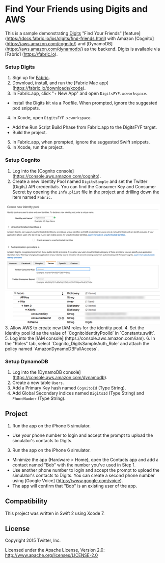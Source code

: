 # Find Your Friends using Digits and AWS

This is a sample demonstrating [Digits](http://digits.com) "Find Your Friends" [feature] (https://docs.fabric.io/ios/digits/find-friends.html) with Amazon [Cognito] (https://aws.amazon.com/cognito/) and [DynamoDB] (https://aws.amazon.com/dynamodb/) as the backend. Digits is available via [Fabric] (https://fabric.io).

### Setup Digits

1. Sign up for [Fabric](https://fabric.io).
2. Download, install, and run the [Fabric Mac app] (https://fabric.io/downloads/xcode).
3. In Fabric.app, click "+ New App" and open `DigitsFYF.xcworkspace`.
  * Install the Digits kit via a Podfile. When prompted, ignore the suggested pod snippets.
4. In Xcode, open `DigitsFYF.xcworkspace`.
  * Add the Run Script Build Phase from Fabric.app to the DigitsFYF target.
  * Build the project.
5. In Fabric.app, when prompted, ignore the suggested Swift snippets.
6. In Xcode, run the project.  

### Setup Cognito

1. Log into the [Cognito console] (https://console.aws.amazon.com/cognito).
2. Create a new Identity Pool named `DigitsSample` and set the Twitter (Digits) API credentials. You can find the Consumer Key and Consumer Secret by opening the `Info.plist` file in the project and drilling down the item named `Fabric`.
<img src="/screenshots/cognito.png" width="600">
<img src="/screenshots/plist.png" width="600">
3. Allow AWS to create new IAM roles for the identity pool. 
4. Set the identity pool id as the value of `CognitoIdentityPoolId` in `Constants.swift`. 
5. Log into the [IAM console] (https://console.aws.amazon.com/iam).
6. In the "Roles" tab, select `Cognito_DigitsSampleAuth_Role` and attach the policy named `AmazonDynamoDBFullAccess`.

### Setup DynamoDB

1. Log into the [DynamoDB console] (https://console.aws.amazon.com/dynamodb).
2. Create a new table `Users`.
3. Add a Primary Key hash named `CognitoId` (Type String).
4. Add Global Secondary indices named `DigitsId` (Type String) and `PhoneNumber` (Type String).

## Project

1. Run the app on the iPhone 5 simulator. 
  * Use your phone number to login and accept the prompt to upload the simulator's contacts to Digits. 
3. Run the app on the iPhone 6 simulator.
  * Minimize the app (Hardware > Home), open the Contacts app and add a contact named "Bob" with the number you've used in Step 1. 
  * Use another phone number to login and accept the prompt to upload the simulator's contacts to Digits. You can create a second phone number using [Google Voice] (https://www.google.com/voice). 
  * The app will confirm that "Bob" is an existing user of the app. 

## Compatibility

This project was written in Swift 2 using Xcode 7. 

## License

Copyright 2015 Twitter, Inc.

Licensed under the Apache License, Version 2.0: http://www.apache.org/licenses/LICENSE-2.0

